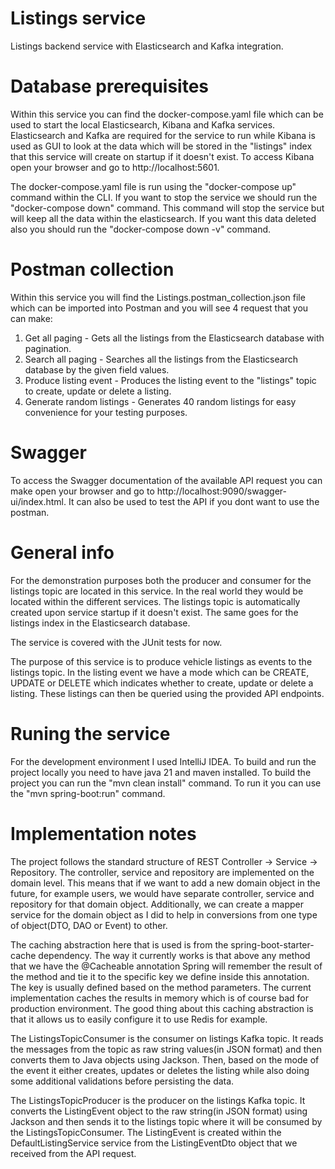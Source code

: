 # Listings service

Listings backend service with Elasticsearch and Kafka integration.

# Database prerequisites

Within this service you can find the docker-compose.yaml file which can be used
to start the local Elasticsearch, Kibana and Kafka services. Elasticsearch and Kafka
are required for the service to run while Kibana is used as GUI to look at the data
which will be stored in the "listings" index that this service will create on startup
if it doesn't exist. To access Kibana open your browser and go to http://localhost:5601.

The docker-compose.yaml file is run using the "docker-compose up" command within the
CLI. If you want to stop the service we should run the "docker-compose down" command.
This command will stop the service but will keep all the data within the elasticsearch.
If you want this data deleted also you should run the "docker-compose down -v" command.

# Postman collection

Within this service you will find the Listings.postman_collection.json file which can
be imported into Postman and you will see 4 request that you can make:

1. Get all paging - Gets all the listings from the Elasticsearch database with pagination.
2. Search all paging - Searches all the listings from the Elasticsearch database by the given field values.
3. Produce listing event - Produces the listing event to the "listings" topic to create, update or delete a listing.
4. Generate random listings - Generates 40 random listings for easy convenience for your testing purposes.

# Swagger

To access the Swagger documentation of the available API request you can make
open your browser and go to http://localhost:9090/swagger-ui/index.html. It can also
be used to test the API if you dont want to use the postman.

# General info

For the demonstration purposes both the producer and consumer for the listings topic are located
in this service. In the real world they would be located within the different services.
The listings topic is automatically created upon service startup if it doesn't exist.
The same goes for the listings index in the Elasticsearch database.

The service is covered with the JUnit tests for now.

The purpose of this service is to produce vehicle listings as events to the
listings topic. In the listing event we have a mode which can be CREATE, UPDATE or DELETE
which indicates whether to create, update or delete a listing. These listings can then
be queried using the provided API endpoints.

# Runing the service

For the development environment I used IntelliJ IDEA. To build and run the project locally you need
to have java 21 and maven installed. To build the project you can run the "mvn clean install" command.
To run it you can use the "mvn spring-boot:run" command.

# Implementation notes

The project follows the standard structure of REST Controller -> Service -> Repository.
The controller, service and repository are implemented on the domain level. This means that if
we want to add a new domain object in the future, for example users, we would have separate controller,
service and repository for that domain object. Additionally, we can create a mapper service for the domain object
as I did to help in conversions from one type of object(DTO, DAO or Event) to other.

The caching abstraction here that is used is from the spring-boot-starter-cache dependency.
The way it currently works is that above any method that we have the @Cacheable annotation
Spring will remember the result of the method and tie it to the specific key we define inside
this annotation. The key is usually defined based on the method parameters. The current implementation
caches the results in memory which is of course bad for production environment. The good thing
about this caching abstraction is that it allows us to easily configure it to use Redis for example.

The ListingsTopicConsumer is the consumer on listings Kafka topic. It reads the messages from the topic
as raw string values(in JSON format) and then converts them to Java objects using Jackson. Then,
based on the mode of the event it either creates, updates or deletes the listing while also doing some
additional validations before persisting the data.

The ListingsTopicProducer is the producer on the listings Kafka topic. It converts the ListingEvent object
to the raw string(in JSON format) using Jackson and then sends it to the listings topic where it will be
consumed by the ListingsTopicConsumer. The ListingEvent is created within the DefaultListingService service
from the ListingEventDto object that we received from the API request.